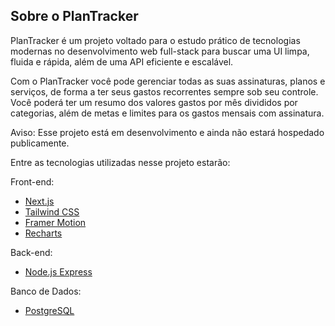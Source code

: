 ## Sobre o PlanTracker

PlanTracker é um projeto voltado para o estudo prático de tecnologias modernas no desenvolvimento web full-stack para buscar uma UI limpa, fluida e rápida, além de uma API eficiente e escalável.

Com o PlanTracker você pode gerenciar todas as suas assinaturas, planos e serviços, de forma a ter seus gastos recorrentes sempre sob seu controle. Você poderá ter um resumo dos valores gastos por mês divididos por categorias, além de metas e limites para os gastos mensais com assinatura. 

Aviso: Esse projeto está em desenvolvimento e ainda não estará hospedado publicamente.

Entre as tecnologias utilizadas nesse projeto estarão:

Front-end:
- [Next.js](https://nextjs.org/docs)
- [Tailwind CSS](https://tailwindcss.com/docs/installation/using-vite)
- [Framer Motion](https://motion.dev/docs)
- [Recharts](https://recharts.org/en-US)

Back-end:
- [Node.js Express](https://expressjs.com/)

Banco de Dados:
- [PostgreSQL](https://www.postgresql.org/docs/current/)